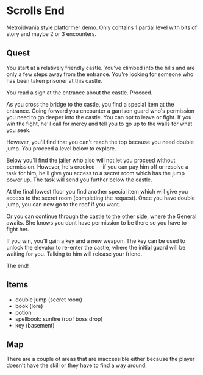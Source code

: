 # Scrolls End

Metroidvania style platformer demo. Only contains 1 partial level with bits of story and maybe 2 or 3 encounters.

## Quest

You start at a relatively friendly castle. You've climbed into the hills and are only a few steps away from the entrance. You're looking for someone who has been taken prisoner at this castle.

You read a sign at the entrance about the castle. Proceed.

As you cross the bridge to the castle, you find a special item at the entrance. Going forward you encounter a garrison guard who's permission you need to go deeper into the castle. You can opt to leave or fight. If you win the fight, he'll call for mercy and tell you to go up to the walls for what you seek. 

However, you'll find that you can't reach the top because you need double jump. You proceed a level below to explore.

Below you'll find the jailer who also will not let you proceed without permission. However, he's crooked -- if you can pay him off or resolve a task for him, he'll give you access to a secret room which has the jump power up. The task will send you further below the castle.

At the final lowest floor you find another special item which will give you access to the secret room (completing the request). Once you have double jump, you can now go to the roof if you want. 

Or you can continue through the castle to the other side, where the General awaits. She knows you dont have permission to be there so you have to fight her.

If you win, you'll gain a key and a new weapon. The key can be used to unlock the elevator to re-enter the castle, where the initial guard will be waiting for you. Talking to him will release your friend. 

The end!

## Items

- double jump (secret room)
- book (lore)
- potion
- spellbook: sunfire (roof boss drop)
- key (basement)

## Map

There are a couple of areas that are inaccessible either because the player doesn't have the skill or they have to find a way around.
